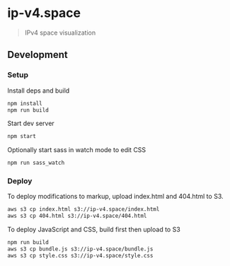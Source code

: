 # ip-v4.space

> IPv4 space visualization

## Development

### Setup

Install deps and build

```bash
npm install
npm run build
```

Start dev server

```bash
npm start
```

Optionally start sass in watch mode to edit CSS

```bash
npm run sass_watch
```

### Deploy

To deploy modifications to markup, upload index.html and 404.html to S3.

```bash
aws s3 cp index.html s3://ip-v4.space/index.html
aws s3 cp 404.html s3://ip-v4.space/404.html
```

To deploy JavaScript and CSS, build first then upload to S3

```bash
npm run build
aws s3 cp bundle.js s3://ip-v4.space/bundle.js
aws s3 cp style.css s3://ip-v4.space/style.css
```

